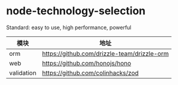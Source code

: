 # node-technology-selection
Standard: easy to use, high performance, powerful

| 模块                |     地址                                                                          |
| -------------------|---------------------------------------------------------------------------------- |
| orm          |     https://github.com/drizzle-team/drizzle-orm                                              |
| web        |     https://github.com/honojs/hono                                                 |
| validation  |     https://github.com/colinhacks/zod                                              |
